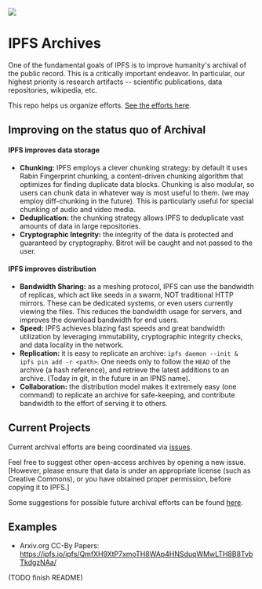 ![](https://ipfs.io/ipfs/QmbD39Nn6wUkf7HJucDMgZcSG1qd7RkvJrKM8a7iicR7Xq/ipfs-archives.png)

# IPFS Archives

One of the fundamental goals of IPFS is to improve humanity's archival of the public record. This is a critically important endeavor. In particular, our highest priority is research artifacts -- scientific publications, data repositories, wikipedia, etc.

This repo helps us organize efforts. [See the efforts here](https://github.com/ipfs/archives/issues).

## Improving on the status quo of Archival

#### IPFS improves data storage

- **Chunking:** IPFS employs a clever chunking strategy: by default it uses Rabin Fingerprint chunking, a content-driven chunking algorithm that optimizes for finding duplicate data blocks. Chunking is also modular, so users can chunk data in whatever way is most useful to them. (we may employ diff-chunking in the future). This is particularly useful for special chunking of audio and video media.
- **Deduplication:** the chunking strategy allows IPFS to deduplicate vast amounts of data in large repositories.
- **Cryptographic Integrity:** the integrity of the data is protected and guaranteed by cryptography. Bitrot will be caught and not passed to the
user.

#### IPFS improves distribution

- **Bandwidth Sharing:** as a meshing protocol, IPFS can use the bandwidth of replicas, which act like seeds in a swarm, NOT traditional HTTP mirrors. These can be dedicated systems, or even users currently viewing the files. This reduces the bandwidth usage for servers, and improves the download bandwidth for end users.
- **Speed:** IPFS achieves blazing fast speeds and great bandwidth utilization by leveraging immutability, cryptographic integrity checks, and data locality in the network.
- **Replication:** it is easy to replicate an archive: `ipfs daemon --init & ipfs pin add -r <path>`. One needs only to follow the `HEAD` of the archive (a hash reference), and retrieve the latest additions to an archive. (Today in git, in the future in an IPNS name).
- **Collaboration:** the distribution model makes it extremely easy (one command) to replicate an archive for safe-keeping, and contribute bandwidth to the effort of serving it to others.

## Current Projects

Current archival efforts are being coordinated via [issues](https://github.com/ipfs/archives/issues).

Feel free to suggest other open-access archives by opening a new issue. [However, please ensure that data is under an appropriate license (such as Creative Commons), or you have obtained proper permission, before copying it to IPFS.] 

Some suggestions for possible future archival efforts can be found [here](https://github.com/ipfs/archives/wiki/Suggestions).


## Examples

- Arxiv.org CC-By Papers: https://ipfs.io/ipfs/QmfXH9XtP7xmoTH8WAp4HNSduqWMwLTH8B8TvbTkdgzNAa/


(TODO finish README)
